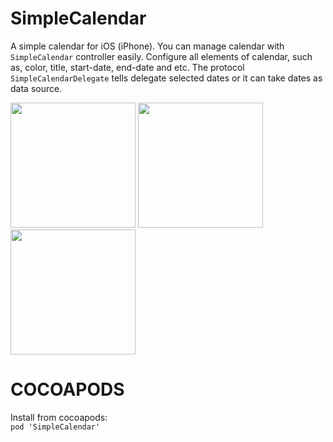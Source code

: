# SimpleCalendar
A simple calendar for iOS (iPhone). You can manage calendar with `SimpleCalendar` controller easily. Configure all elements of calendar, such as, color, title,  start-date, end-date and etc. The protocol `SimpleCalendarDelegate` tells delegate selected dates or it can take dates as data source. 

<p float="left">
  <img src="https://github.com/bilalBakhrom/ImageSet/blob/master/icon1.png" width="200" />
  <img src="https://github.com/bilalBakhrom/ImageSet/blob/master/icon2.png" width="200" /> 
  <img src="https://github.com/bilalBakhrom/ImageSet/blob/master/icon3.png" width="200" />
</p>

# COCOAPODS
  Install from cocoapods:   
 `pod 'SimpleCalendar'`
